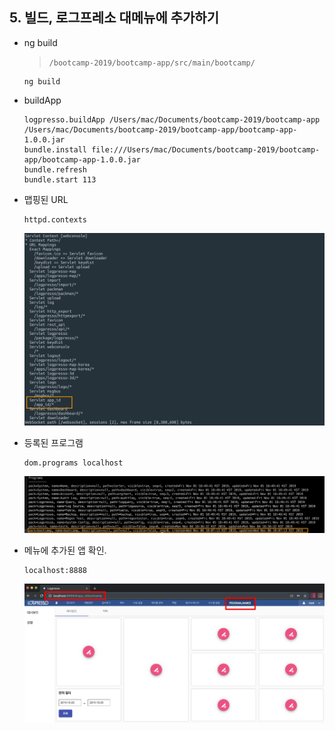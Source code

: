 ## 5. 빌드, 로그프레소 대메뉴에 추가하기

- ng build

	>`/bootcamp-2019/bootcamp-app/src/main/bootcamp/`
	```
	ng build
	```

- buildApp
	
	```
	logpresso.buildApp /Users/mac/Documents/bootcamp-2019/bootcamp-app /Users/mac/Documents/bootcamp-2019/bootcamp-app/bootcamp-app-1.0.0.jar
	bundle.install file:///Users/mac/Documents/bootcamp-2019/bootcamp-app/bootcamp-app-1.0.0.jar
	bundle.refresh
	bundle.start 113
	```

- 맵핑된 URL

	```
	httpd.contexts
	```
	<img src="images/servlet.png">

- 등록된 프로그램

	```
	dom.programs localhost
	```
	<img src="images/programs.png">

- 메뉴에 추가된 앱 확인.

	```
	localhost:8888
	```
	<img src="images/add-menu.png">
